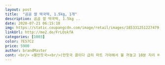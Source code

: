 ```yaml
---
layout: post 
title:  "곰곰 쌀 떡국떡, 1.5kg, 1개" 
description: 곰곰 쌀 떡국떡, 1.5kg ..
date: 2020-07-21 06:15:10 
img: https://static.coupangcdn.com/image/retail/images/185331251227479-bca3c5f8-5687-4c4c-a4fc-0af476b69a7b.jpg 
linkUrl: http://me2.do/FrLOskfA 
categories: [1003] 
color: 7E57C2 
price: 5900 
author: brandMaster 
cont: <br/> <물만둣국><br/>(만둣국 끓이다 급히 마트 가야해서 불 꺼놓고 10분 자리 비우고 다시 끓였는데 식감이 없어질 정도로 퍼지거나 그런게 아니었음 신기방기)<br/>(소금+국간장 조금 넣어 간 했는데 국간장이랑 멸치없음<br/>1.<br/> 끓는물에 멸치 4<br/> -5개 넣고 우러나면 멸치 빼기<br/>2.<br/>물에 담궈둔 떡국떡 넣기<br/>3.<br/>떡이 10개정도 떠오르면 만두 넣기<br/>4.<br/>펄펄끓이다 계란 크게 두르고 파넣기<br/>5.<br/>후추+김가루+참기름1방울 넣어 맛있ㄱㅔ먹기<br/>가성비로는 아주좋은 편에 속합니다.<br/><br/>다먹을때까지 퍼지는게 없었어요<br/>떡국떡 잘못사면 어떤건 퍼지고 어떤건 쫀득하고 뭔가 밸런스가 안맞는데 이건 적당히 쫀득하니 맛나요<br/>라면에 넣어도 부대찌개에 넣어도 기가 막힐듯 하네요.<br/><br/>마트에서 파는 떡국떡보다 방부제 냄새도 덜나고 (덜난다는거지 안나진않아요ㅋㅋ)<br/>만둣국이 먹고싶어서 얼떨결에 떡도 구매<br/>맹물에 소금만 넣어도 됩니다 만두에서 다 우러나옴ㅋ)<br/> 
---
```

 